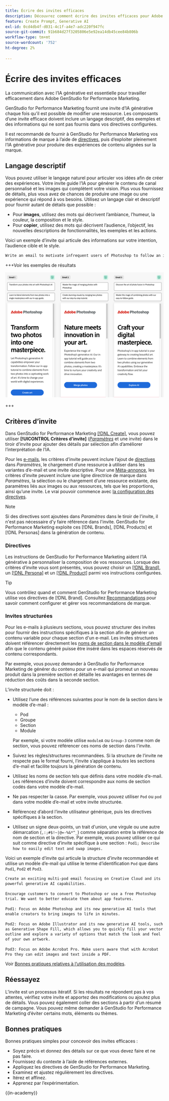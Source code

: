 ```yaml
---
title: Écrire des invites efficaces
description: Découvrez comment écrire des invites efficaces pour Adobe GenStudio for Performance Marketing.
feature: Create Prompt, Generative AI
exl-id: 0cd4db4f-d031-4c1f-a4e7-adc220f947fc
source-git-commit: 91b684d27f3205806e5e92ea14db45cee84b806b
workflow-type: tm+mt
source-wordcount: '752'
ht-degree: 2%

---
```


# Écrire des invites efficaces

La communication avec l’IA générative est essentielle pour travailler efficacement dans Adobe GenStudio for Performance Marketing.

GenStudio for Performance Marketing fournit une invite d’IA générative chaque fois qu’il est possible de modifier une ressource. Les composants d’une invite efficace doivent inclure un langage descriptif, des exemples et des informations qui ne sont pas fournis dans vos directives configurées.

Il est recommandé de fournir à GenStudio for Performance Marketing vos informations de marque à l’aide de [directives](/help/user-guide/guidelines/overview.md), puis d’exploiter pleinement l’IA générative pour produire des expériences de contenu alignées sur la marque.

## Langage descriptif

Vous pouvez utiliser le langage naturel pour articuler vos idées afin de créer des expériences. Votre invite guide l’IA pour générer le contenu de canal personnalisé et les images qui complètent votre vision. Plus vous fournissez de détails, plus vous avez de chances de produire une image ou une expérience qui répond à vos besoins. Utilisez un langage clair et descriptif pour fournir autant de détails que possible :

- Pour **images**, utilisez des mots qui décrivent l’ambiance, l’humeur, la couleur, la composition et le style.
- Pour **copier**, utilisez des mots qui décrivent l’audience, l’objectif, les nouvelles descriptions de fonctionnalités, les exemples et les actions.

Voici un exemple d’invite qui articule des informations sur votre intention, l’audience cible et le style.

```bash
Write an email to motivate infrequent users of Photoshop to follow an in-app tutorial that teaches them to combine elements of two photos into a beautiful work of art. Highlight the generative AI capabilities of Photoshop and use references to natural imagery.
```

+++Voir les exemples de résultats

![trois emails générés](/help/assets/sample-email.png)

+++

## Critères d’invite

Dans GenStudio for Performance Marketing [[!DNL Create]](/help/user-guide/create/overview.md), vous pouvez utiliser **[!UICONTROL Critères d’invite]** ([_Paramètres_](/help/user-guide/create/overview.md#parameters) et une invite) dans le tiroir d’invite pour ajouter des détails par sélection afin d’améliorer l’interprétation de l’IA.

Pour les [e-mails](/help/user-guide/create/email-experiences.md), les critères d’invite peuvent inclure l’ajout de [directives](/help/user-guide/guidelines/overview.md) dans _Paramètres_, le chargement d’une ressource à utiliser dans les variantes d’e-mail et une invite descriptive. Pour une [Méta-annonce](/help/user-guide/create/create-meta-ad.md), les critères d’invite peuvent inclure une ligne directrice de marque dans _Paramètres_, la sélection ou le chargement d’une ressource existante, des paramètres liés aux images ou aux ressources, tels que les proportions, ainsi qu’une invite. Le vrai pouvoir commence avec [la configuration des directives](/help/user-guide/guidelines/add-guidelines.md).

>[!NOTE]
>
>Si des directives sont ajoutées dans _Paramètres_ dans le tiroir de l&#39;invite, il n&#39;est pas nécessaire d&#39;y faire référence dans l&#39;invite. GenStudio for Performance Marketing exploite ces [!DNL Brands], [!DNL Products] et [!DNL Personas] dans la génération de contenu.

### Directives

Les instructions de GenStudio for Performance Marketing aident l’IA générative à personnaliser la composition de vos ressources. Lorsque des critères d’invite vous sont présentés, vous pouvez choisir un [[!DNL Brand]](/help/user-guide/guidelines/brands.md), un [[!DNL Persona]](/help/user-guide/guidelines/personas.md) et un [[!DNL Product]](/help/user-guide/guidelines/products.md) parmi vos instructions configurées.

>[!TIP]
>
>Vous contrôlez quand et comment GenStudio for Performance Marketing utilise vos directives de [!DNL Brand]. Consultez [Recommandations](/help/user-guide/guidelines/overview.md) pour savoir comment configurer et gérer vos recommandations de marque.

### Invites structurées

Pour les e-mails à plusieurs sections, vous pouvez structurer des invites pour fournir des instructions spécifiques à la section afin de générer un contenu variable pour chaque section d&#39;un e-mail. Les invites structurées doivent référencer directement les [noms de section dans le modèle d&#39;email](/help/user-guide/content/customize-template.md#sections-or-groups) afin que le contenu généré puisse être inséré dans les espaces réservés de contenu correspondants.

Par exemple, vous pouvez demander à GenStudio for Performance Marketing de générer du contenu pour un e-mail qui promeut un nouveau produit dans la première section et détaille les avantages en termes de réduction des coûts dans la seconde section.

L’invite structurée doit :

- Utilisez l’une des références suivantes pour le nom de la section dans le modèle d’e-mail :
   - Pod
   - Groupe
   - Section
   - Module

  Par exemple, si votre modèle utilise `moduleA` ou `Group-3` comme nom de section, vous pouvez référencer ces noms de section dans l&#39;invite.

- Suivez les règles/structures recommandées. Si la structure de l’invite ne respecte pas le format fourni, l’invite s’applique à *toutes* les sections d’e-mail et facilite toujours la génération de contenu.
- Utilisez les noms de section tels que définis dans votre modèle d’e-mail. Les références d’invite doivent correspondre aux noms de section codés dans votre modèle d’e-mail.
- Ne pas respecter la casse. Par exemple, vous pouvez utiliser `Pod` ou `pod` dans votre modèle d’e-mail et votre invite structurée.
- Référencez d’abord l’invite utilisateur générique, puis les directives spécifiques à la section.
- Utilisez un signe deux-points, un trait d&#39;union, une virgule ou une autre démarcation (`,:;#$!~|@=-%&*^_`) comme séparation entre la référence de nom de section et la directive. Par exemple, vous pouvez utiliser ce qui suit comme directive d’invite spécifique à une section : `Pod1; Describe how to easily edit text and swap images.`

Voici un exemple d’invite qui articule la structure d’invite recommandée et utilise un modèle d’e-mail qui utilise le terme d’identification `Pod` que dans `Pod1`, `Pod2` et `Pod3`.

```properties
Create an exciting multi-pod email focusing on Creative Cloud and its powerful generative AI capabilities.

Encourage customers to convert to Photoshop or use a free Photoshop trial. We want to better educate them about app features.

Pod1: Focus on Adobe Photoshop and its new generative AI tools that enable creators to bring images to life in minutes.

Pod2: Focus on Adobe Illustrator and its new generative AI tools, such as Generative Shape Fill, which allows you to quickly fill your vector outline and explore a variety of options that match the look and feel of your own artwork.

Pod3: Focus on Adobe Acrobat Pro. Make users aware that with Acrobat Pro they can edit images and text inside a PDF.
```

Voir [Bonnes pratiques relatives à l’utilisation des modèles](/help/user-guide/content/best-practices-for-templates.md).

## Réessayez

L’invite est un processus itératif. Si les résultats ne répondent pas à vos attentes, vérifiez votre invite et apportez des modifications ou ajoutez plus de détails. Vous pouvez également coller des sections à partir d’un résumé de campagne. Vous pouvez même demander à GenStudio for Performance Marketing d’éviter certains mots, éléments ou thèmes.

## Bonnes pratiques

Bonnes pratiques simples pour concevoir des invites efficaces :

- Soyez précis et donnez des détails sur ce que vous devez faire et ne pas faire.
- Fournissez du contexte à l’aide de références externes.
- Appliquez les directives de GenStudio for Performance Marketing.
- Examinez et ajustez régulièrement les directives.
- Itérez et affinez.
- Apprenez par l’expérimentation.

{{in-academy}}
